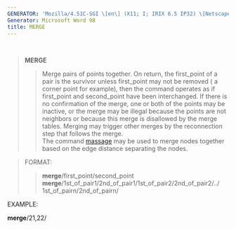 ```yaml
---
GENERATOR: 'Mozilla/4.51C-SGI \[en\] (X11; I; IRIX 6.5 IP32) \[Netscape\]'
Generator: Microsoft Word 98
title: MERGE
---
```


 

> **MERGE**
>
> > Merge pairs of points together. On return, the first\_point of a
> > pair is the survivor unless first\_point may not be removed ( a
> > corner point for example), then the command operates as if
> > first\_point and second\_point have been interchanged. If there is
> > no confirmation of the merge, one or both of the points may be
> > inactive, or the merge may be illegal because the points are not
> > neighbors or because this merge is disallowed by the merge tables.
> > Merging may trigger other merges by the reconnection step that
> > follows the merge.\
> > The command [massage](MASSAGE.md) may be used to merge nodes
> > together based on the edge distance separating the nodes.

> FORMAT:
>
> > **merge**/first\_point/second\_point\
> > **merge**/1st\_of\_pair1/2nd\_of\_pair1/1st\_of\_pair2/2nd\_of\_pair2/../
> > 1st\_of\_pairn/2nd\_of\_pairn/

EXAMPLE:

**merge**/21,22/
